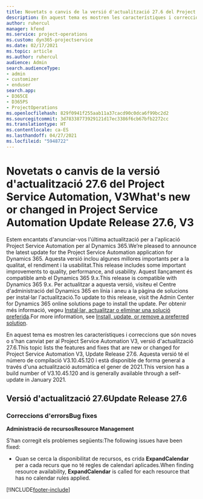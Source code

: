 ```yaml
---
title: Novetats o canvis de la versió d'actualització 27.6 del Project Service Automation revisió, V3
description: En aquest tema es mostren les característiques i correccions que hi ha disponibles per al llançament de l'actualització 27.6, V3, de Project Service Automation.
author: ruhercul
manager: kfend
ms.service: project-operations
ms.custom: dyn365-projectservice
ms.date: 02/17/2021
ms.topic: article
ms.author: ruhercul
audience: Admin
search.audienceType:
- admin
- customizer
- enduser
search.app:
- D365CE
- D365PS
- ProjectOperations
ms.openlocfilehash: 829f0941f255aab11a37cacd90c0dca6f99bc2d2
ms.sourcegitcommit: 3d78338773929121d17ec3386f6cb67bfb2272cc
ms.translationtype: HT
ms.contentlocale: ca-ES
ms.lasthandoff: 04/27/2021
ms.locfileid: "5948722"
---
```

# <a name="whats-new-or-changed-in-project-service-automation-update-release-276-v3"></a><span data-ttu-id="40e56-103">Novetats o canvis de la versió d'actualització 27.6 del Project Service Automation, V3</span><span class="sxs-lookup"><span data-stu-id="40e56-103">What's new or changed in Project Service Automation Update Release 27.6, V3</span></span>

<span data-ttu-id="40e56-104">Estem encantats d'anunciar-vos l'última actualització per a l'aplicació Project Service Automation per al Dynamics 365.</span><span class="sxs-lookup"><span data-stu-id="40e56-104">We’re pleased to announce the latest update for the Project Service Automation application for Dynamics 365.</span></span> <span data-ttu-id="40e56-105">Aquesta versió inclou algunes millores importants per a la qualitat, el rendiment i la usabilitat.</span><span class="sxs-lookup"><span data-stu-id="40e56-105">This release includes some important improvements to quality, performance, and usability.</span></span> <span data-ttu-id="40e56-106">Aquest llançament és compatible amb el Dynamics 365 9.x.</span><span class="sxs-lookup"><span data-stu-id="40e56-106">This release is compatible with Dynamics 365 9.x.</span></span> <span data-ttu-id="40e56-107">Per actualitzar a aquesta versió, visiteu el Centre d'administració del Dynamics 365 en línia i aneu a la pàgina de solucions per instal·lar l'actualització.</span><span class="sxs-lookup"><span data-stu-id="40e56-107">To update to this release, visit the Admin Center for Dynamics 365 online solutions page to install the update.</span></span> <span data-ttu-id="40e56-108">Per obtenir més informació, vegeu [Instal·lar, actualitzar o eliminar una solució preferida](/power-platform/admin/install-remove-preferred-solution).</span><span class="sxs-lookup"><span data-stu-id="40e56-108">For more information, see [Install, update, or remove a preferred solution](/power-platform/admin/install-remove-preferred-solution).</span></span>

<span data-ttu-id="40e56-109">En aquest tema es mostren les característiques i correccions que són noves o s'han canviat per al Project Service Automation V3, versió d'actualització 27.6.</span><span class="sxs-lookup"><span data-stu-id="40e56-109">This topic lists the features and fixes that are new or changed for Project Service Automation V3, Update Release 27.6.</span></span> <span data-ttu-id="40e56-110">Aquesta versió té el número de compilació V3.10.45.120 i està disponible de forma general a través d'una actualització automàtica el gener de 2021.</span><span class="sxs-lookup"><span data-stu-id="40e56-110">This version has a build number of V3.10.45.120 and is generally available through a self-update in January 2021.</span></span>

## <a name="update-release-276"></a><span data-ttu-id="40e56-111">Versió d'actualització 27.6</span><span class="sxs-lookup"><span data-stu-id="40e56-111">Update Release 27.6</span></span>

### <a name="bug-fixes"></a><span data-ttu-id="40e56-112">Correccions d'errors</span><span class="sxs-lookup"><span data-stu-id="40e56-112">Bug fixes</span></span>


<span data-ttu-id="40e56-113">**Administració de recursos**</span><span class="sxs-lookup"><span data-stu-id="40e56-113">**Resource Management**</span></span>

<span data-ttu-id="40e56-114">S'han corregit els problemes següents:</span><span class="sxs-lookup"><span data-stu-id="40e56-114">The following issues have been fixed:</span></span>

- <span data-ttu-id="40e56-115">Quan se cerca la disponibilitat de recursos, es crida **ExpandCalendar** per a cada recurs que no té regles de calendari aplicades.</span><span class="sxs-lookup"><span data-stu-id="40e56-115">When finding resource availability, **ExpandCalendar** is called for each resource that has no calendar rules applied.</span></span>


[!INCLUDE[footer-include](../includes/footer-banner.md)]